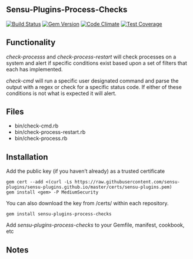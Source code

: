 ## Sensu-Plugins-Process-Checks

[![Build Status](https://travis-ci.org/sensu-plugins/sensu-plugins-process-checks.svg?branch=master)](https://travis-ci.org/sensu-plugins/sensu-plugins-process-checks)
[![Gem Version](https://badge.fury.io/rb/sensu-plugins-process-checks.svg)](http://badge.fury.io/rb/sensu-plugins-process-checks)
[![Code Climate](https://codeclimate.com/github/sensu-plugins/sensu-plugins-process-checks/badges/gpa.svg)](https://codeclimate.com/github/sensu-plugins/sensu-plugins-process-checks)
[![Test Coverage](https://codeclimate.com/github/sensu-plugins/sensu-plugins-process-checks/badges/coverage.svg)](https://codeclimate.com/github/sensu-plugins/sensu-plugins-process-checks)

## Functionality

*check-processs* and *check-process-restart*  will check processes on a system and alert if specific conditions exist based upon a set of filters that each has implemented.

*check-cmd* will run a specific user designated command and parse the output with a regex or check for a specific status code.  If either of these conditions is not what is expected it will alert.

## Files
 * bin/check-cmd.rb
 * bin/check-process-restart.rb
 * bin/check-process.rb

## Installation

Add the public key (if you haven’t already) as a trusted certificate

```
gem cert --add <(curl -Ls https://raw.githubusercontent.com/sensu-plugins/sensu-plugins.github.io/master/certs/sensu-plugins.pem)
gem install <gem> -P MediumSecurity
```

You can also download the key from /certs/ within each repository.

`gem install sensu-plugins-process-checks`

Add *sensu-plugins-process-checks* to your Gemfile, manifest, cookbook, etc

## Notes
